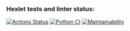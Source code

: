 ### Hexlet tests and linter status:
[![Actions Status](https://github.com/StrangerAlien/python-project-50/actions/workflows/hexlet-check.yml/badge.svg)](https://github.com/StrangerAlien/python-project-50/actions)
[![Python CI](https://github.com/StrangerAlien/python-project-50/actions/workflows/pyci.yml/badge.svg)](https://github.com/StrangerAlien/python-project-50/actions/workflows/pyci.yml)
[![Maintainability](https://api.codeclimate.com/v1/badges/e27e483496124fd2498e/maintainability)](https://codeclimate.com/github/StrangerAlien/python-project-50/maintainability)